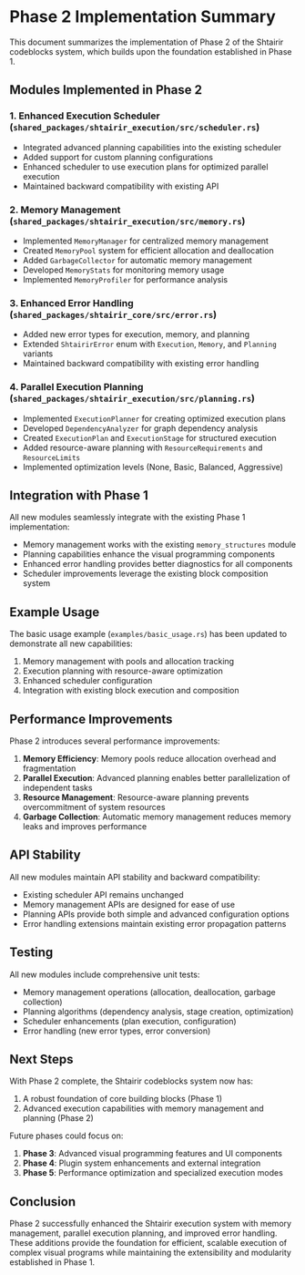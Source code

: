 # Phase 2 Implementation Summary

This document summarizes the implementation of Phase 2 of the Shtairir codeblocks system, which builds upon the foundation established in Phase 1.

## Modules Implemented in Phase 2

### 1. Enhanced Execution Scheduler (`shared_packages/shtairir_execution/src/scheduler.rs`)
- Integrated advanced planning capabilities into the existing scheduler
- Added support for custom planning configurations
- Enhanced scheduler to use execution plans for optimized parallel execution
- Maintained backward compatibility with existing API

### 2. Memory Management (`shared_packages/shtairir_execution/src/memory.rs`)
- Implemented `MemoryManager` for centralized memory management
- Created `MemoryPool` system for efficient allocation and deallocation
- Added `GarbageCollector` for automatic memory management
- Developed `MemoryStats` for monitoring memory usage
- Implemented `MemoryProfiler` for performance analysis

### 3. Enhanced Error Handling (`shared_packages/shtairir_core/src/error.rs`)
- Added new error types for execution, memory, and planning
- Extended `ShtairirError` enum with `Execution`, `Memory`, and `Planning` variants
- Maintained backward compatibility with existing error handling

### 4. Parallel Execution Planning (`shared_packages/shtairir_execution/src/planning.rs`)
- Implemented `ExecutionPlanner` for creating optimized execution plans
- Developed `DependencyAnalyzer` for graph dependency analysis
- Created `ExecutionPlan` and `ExecutionStage` for structured execution
- Added resource-aware planning with `ResourceRequirements` and `ResourceLimits`
- Implemented optimization levels (None, Basic, Balanced, Aggressive)

## Integration with Phase 1

All new modules seamlessly integrate with the existing Phase 1 implementation:

- Memory management works with the existing `memory_structures` module
- Planning capabilities enhance the visual programming components
- Enhanced error handling provides better diagnostics for all components
- Scheduler improvements leverage the existing block composition system

## Example Usage

The basic usage example (`examples/basic_usage.rs`) has been updated to demonstrate all new capabilities:

1. Memory management with pools and allocation tracking
2. Execution planning with resource-aware optimization
3. Enhanced scheduler configuration
4. Integration with existing block execution and composition

## Performance Improvements

Phase 2 introduces several performance improvements:

1. **Memory Efficiency**: Memory pools reduce allocation overhead and fragmentation
2. **Parallel Execution**: Advanced planning enables better parallelization of independent tasks
3. **Resource Management**: Resource-aware planning prevents overcommitment of system resources
4. **Garbage Collection**: Automatic memory management reduces memory leaks and improves performance

## API Stability

All new modules maintain API stability and backward compatibility:

- Existing scheduler API remains unchanged
- Memory management APIs are designed for ease of use
- Planning APIs provide both simple and advanced configuration options
- Error handling extensions maintain existing error propagation patterns

## Testing

All new modules include comprehensive unit tests:

- Memory management operations (allocation, deallocation, garbage collection)
- Planning algorithms (dependency analysis, stage creation, optimization)
- Scheduler enhancements (plan execution, configuration)
- Error handling (new error types, error conversion)

## Next Steps

With Phase 2 complete, the Shtairir codeblocks system now has:

1. A robust foundation of core building blocks (Phase 1)
2. Advanced execution capabilities with memory management and planning (Phase 2)

Future phases could focus on:

1. **Phase 3**: Advanced visual programming features and UI components
2. **Phase 4**: Plugin system enhancements and external integration
3. **Phase 5**: Performance optimization and specialized execution modes

## Conclusion

Phase 2 successfully enhanced the Shtairir execution system with memory management, parallel execution planning, and improved error handling. These additions provide the foundation for efficient, scalable execution of complex visual programs while maintaining the extensibility and modularity established in Phase 1.